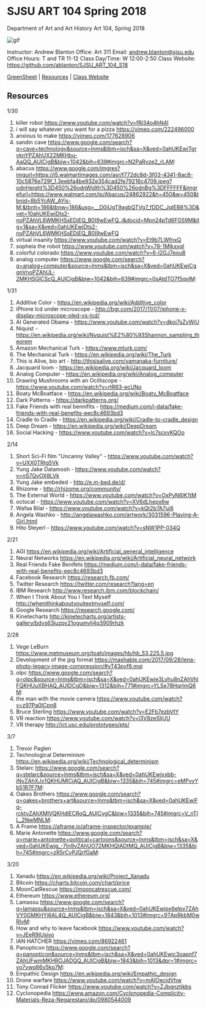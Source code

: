 **SJSU ART 104 Spring 2018**
======================
Department of Art and Art History
Art 104, Spring 2018

![gif](http://i.imgur.com/zdzDxsA.gif)

Instructor: Andrew Blanton
Office: Art 311
Email: andrew.blanton@sjsu.edu
Office Hours: T and TR 11-12
Class Day/Time: W 12:00-2:50
Class Website: https://github.com/ablanton/SJSU_ART_104_S18

[GreenSheet](https://github.com/ablanton/SJSU_ART_104_S18/blob/master/GREENSHEET.md)
| [Resources](https://github.com/ablanton/SJSU_ART_104_S18/blob/master/RESOURCES.md)
| [Class Website](https://github.com/ablanton/SJSU_ART_104_S18)

Resources
---------
1/30
1. killer robot https://www.youtube.com/watch?v=fRj34o4hN4I
2. i will say whatever you want for a pizza https://vimeo.com/222496000
3. anxious to make https://vimeo.com/177628906
4. sandin cave https://www.google.com/search?q=cave+technology&source=lnms&tbm=isch&sa=X&ved=0ahUKEwiTgrvknYPZAhUX22MKHbu-AaQQ_AUICigB&biw=1042&bih=639#imgrc=N2PaRvze2_rLAM:
5. abacus https://www.google.com/imgres?imgurl=https://i5.walmartimages.com/asr/f772dc8d-3f03-4341-8ac8-10c5876e729f_1.3eebfa4be932e354cad2fe79216c4709.jpeg?odnHeight%3D450%26odnWidth%3D450%26odnBg%3DFFFFFF&imgrefurl=https://www.walmart.com/ip/Abacus/24862922&h=450&w=450&tbnid=8b5YcAW_AYis-M:&tbnh=186&tbnw=186&usg=__D0iUgT9agbQTVg7_fDDC_JqIEB8%3D&vet=10ahUKEwjDts2-noPZAhVL6WMKHSsEDjEQ_B0I9wEwFQ..i&docid=Mpn24pTd6FG59M&itg=1&sa=X&ved=0ahUKEwjDts2-noPZAhVL6WMKHSsEDjEQ_B0I9wEwFQ
6. virtual insanity https://www.youtube.com/watch?v=Et9b7LWfnxQ
7. sopheia the robot https://www.youtube.com/watch?v=78-1MlkxyqI
8. colorful colorado https://www.youtube.com/watch?v=6-l2GJ7eou8
9. analog computer https://www.google.com/search?q=analog+computer&source=lnms&tbm=isch&sa=X&ved=0ahUKEwjCgqnVnoPZAhUL-2MKHSGlCScQ_AUICigB&biw=1042&bih=639#imgrc=0sAtdTO7f5qylM:

1/31
1. Additive Color - https://en.wikipedia.org/wiki/Additive_color
2. iPhone lcd under microscope - http://bgr.com/2017/11/07/iphone-x-display-microscope-oled-vs-lcd/
3. AI Generated Obama - https://www.youtube.com/watch?v=dkoi7sZvWiU
4. Niquist - https://en.wikipedia.org/wiki/Nyquist%E2%80%93Shannon_sampling_theorem
5. Amazon Mechanical Turk - https://www.mturk.com/
6. The Mechanical Turk - https://en.wikipedia.org/wiki/The_Turk
7. This is Alive, bio art - http://thisisalive.com/yamanaka-furniture/
8. Jacquard loom - https://en.wikipedia.org/wiki/Jacquard_loom
9. Analog Computer - https://en.wikipedia.org/wiki/Analog_computer
10. Drawing Mushrooms with an Ocilliscope - https://www.youtube.com/watch?v=rtR63-ecUNo
11. Boaty McBoatface - https://en.wikipedia.org/wiki/Boaty_McBoatface
12. Dark Patterns - https://darkpatterns.org/
13. Fake Friends with real bennifits - https://medium.com/i-data/fake-friends-with-real-benefits-eec8c4693bd3
14. Cradle to Cradle - https://en.wikipedia.org/wiki/Cradle-to-cradle_design
15. Deep Dream - https://en.wikipedia.org/wiki/DeepDream
16. Social Hacking - https://www.youtube.com/watch?v=lc7scxvKQOo

2/14
1. Short Sci-Fi film "Uncanny Valley" - https://www.youtube.com/watch?v=UXX0TRtg5Vk
2. Yung Jake Datamosh - https://www.youtube.com/watch?v=nS7QvOX8LVk
3. Yung Jake embeded - http://e.m-bed.de/d/
4. Rhizome - http://rhizome.org/community/
5. The External World - https://www.youtube.com/watch?v=OxPyN6IK1tM
6. octocat - https://www.youtube.com/watch?v=XV6dLhepx6w
7. Wafaa Bilal - https://www.youtube.com/watch?v=kQt2b7A7ui8
8. Angela Washko - http://angelawashko.com/artwork/3031596-Playing-A-Girl.html
9. Hito Steyerl - https://www.youtube.com/watch?v=sNW1PP-034Q

2/21
1. AGI https://en.wikipedia.org/wiki/Artificial_general_intelligence
2. Neural Networks https://en.wikipedia.org/wiki/Artificial_neural_network
3. Real Friends Fake Benifets https://medium.com/i-data/fake-friends-with-real-benefits-eec8c4693bd3
4. Facebook Research https://research.fb.com/
5. Twitter Research https://twitter.com/research?lang=en
6. IBM Research http://www.research.ibm.com/blockchain/
7. When I Think About You I Text Myself http://whenithinkaboutyouitextmyself.com/
8. Google Research https://research.google.com/
9. Kinetecharts http://kinetecharts.org/artists-gallery/bdvs63juzpv21ogumvlj4q3909rhzk

2/28
1. Vege LeBurn https://www.metmuseum.org/toah/images/hb/hb_53.225.5.jpg
2. Development of the jpg format https://mashable.com/2017/09/28/lena-photo-legacy-image-compression/#vT43pyf6.mqi
3. olpc https://www.google.com/search?q=olpc&source=lnms&tbm=isch&sa=X&ved=0ahUKEwje3Lyhu8nZAhVhlFQKHUuXBHAQ_AUIDCgD&biw=1312&bih=771#imgrc=YLSe78HqrlmQ6M:
4. the man with the movie camera https://www.youtube.com/watch?v=z97Pa0ICpn8
5. Bruce Sterling https://www.youtube.com/watch?v=E2Fb7ezbVtY
6. VR reaction https://www.youtube.com/watch?v=l3V8zeSljUU
7. VR therapy http://ict.usc.edu/prototypes/pts/

3/7
1. Trevor Paglen
2. Technological Determinism https://en.wikipedia.org/wiki/Technological_determinism
3. Stelarc https://www.google.com/search?q=stelarc&source=lnms&tbm=isch&sa=X&ved=0ahUKEwjvxbb-iNvZAhXJx1QKHUMlCjAQ_AUICigB&biw=1335&bih=745#imgrc=eMPvyYb51R7F7M:
4. Oakes Brothers https://www.google.com/search?q=oakes+brothers+art&source=lnms&tbm=isch&sa=X&ved=0ahUKEwiFq-rcktvZAhXMlVQKHdlECRoQ_AUICygC&biw=1335&bih=745#imgrc=V_nTIL_2NwMNLM:
5. A Frame https://aframe.io/aframe-inspector/example/
6. Marie Antonette https://www.google.com/search?q=marie+antoinette+political+cartoons&source=lnms&tbm=isch&sa=X&ved=0ahUKEwjg_-7In9vZAhUO72MKHQlADtMQ_AUICigB&biw=1335&bih=745#imgrc=zR5rCyPJQrfGaM:

3/20
1. Xanadu https://en.wikipedia.org/wiki/Project_Xanadu
2. Bitcoin https://charts.bitcoin.com/chart/price
3. MoonCatRescue https://mooncatrescue.com/
4. Ethereum https://www.ethereum.org/
5. Lamassu https://www.google.com/search?q=lamassu&source=lnms&tbm=isch&sa=X&ved=0ahUKEwjpx6elpv7ZAhVY0GMKHYj6AL4Q_AUICigB&biw=1843&bih=1013#imgrc=9TApRkbM0wRIvM:
6. How and why to leave facebook https://www.youtube.com/watch?v=JEeR9jUsiyo
7. IAN HATCHER https://vimeo.com/86922461
8. Panopticon https://www.google.com/search?q=panopticon&source=lnms&tbm=isch&sa=X&ved=0ahUKEwic3oapnf7ZAhUFwmMKHROJADQQ_AUICigB&biw=1843&bih=1013&dpr=1#imgrc=yo7ywq86v5kp7M:
9. Empathic Design https://en.wikipedia.org/wiki/Empathic_design
10. Drone warfare https://www.youtube.com/watch?v=mAIOecjdVhw
11. Tony Conrad Flicker https://www.youtube.com/watch?v=ZJbqnztjkbs
12. Cyclonopedia https://www.amazon.com/Cyclonopedia-Complicity-Materials-Reza-Negarestani/dp/0980544009
